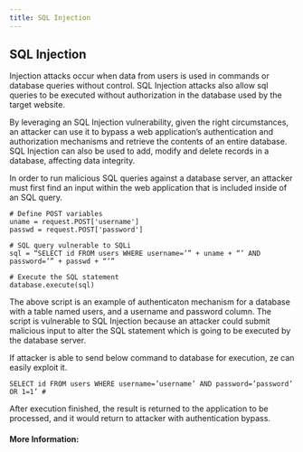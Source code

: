 ```yaml
---
title: SQL Injection
---
```

## SQL Injection

Injection attacks occur when data from users is used in commands or database queries without control. SQL Injection attacks also allow sql queries to be executed without authorization in the database used by the target website.

By leveraging an SQL Injection vulnerability, given the right circumstances, an attacker can use it to bypass a web application’s authentication and authorization mechanisms and retrieve the contents of an entire database. SQL Injection can also be used to add, modify and delete records in a database, affecting data integrity.

In order to run malicious SQL queries against a database server, an attacker must first find an input within the web application that is included inside of an SQL query.

```
# Define POST variables
uname = request.POST['username']
passwd = request.POST['password']

# SQL query vulnerable to SQLi
sql = “SELECT id FROM users WHERE username=’” + uname + “’ AND password=’” + passwd + “’”

# Execute the SQL statement
database.execute(sql)
```
The above script is an example of authenticaton mechanism for a database with a table named users, and a username and password column. The script is vulnerable to SQL Injection because an attacker could submit malicious input to alter the SQL statement which is going to be executed by the database server.

If attacker is able to send below command to database for execution, ze can easily exploit it. 
```
SELECT id FROM users WHERE username=’username’ AND password=’password’ OR 1=1’ #
```
After execution finished, the result is returned to the application to be processed, and it would return to attacker with authentication bypass.

<!-- The article goes here, in GitHub-flavored Markdown. Feel free to add YouTube videos, images, and CodePen/JSBin embeds  -->

#### More Information:
<!-- Please add any articles you think might be helpful to read before writing the article -->
